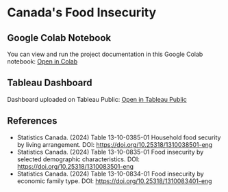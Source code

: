 # Canada's Food Insecurity

## Google Colab Notebook

You can view and run the project documentation in this Google Colab notebook: [Open in Colab](https://colab.research.google.com/drive/1ynwR3s1CABkXSB8Uab3jo5xVM-cQ_BRG?usp=sharing)

## Tableau Dashboard

Dashboard uploaded on Tableau Public: [Open in Tableau Public](https://public.tableau.com/app/profile/jerry.pena.alfaro/viz/CanadaFoodInsecurity/HomePage)

## References

*   Statistics Canada. (2024) Table 13-10-0385-01  Household food security by living arrangement. DOI: https://doi.org/10.25318/1310038501-eng
*   Statistics Canada. (2024) Table 13-10-0835-01  Food insecurity by selected demographic characteristics. DOI: https://doi.org/10.25318/1310083501-eng
*   Statistics Canada. (2024) Table 13-10-0834-01  Food insecurity by economic family type. DOI:  https://doi.org/10.25318/1310083401-eng
